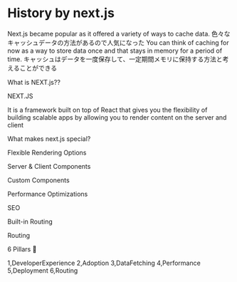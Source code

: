 # History by next.js

Next.js became popular as it offered a variety of ways to cache data.
色々なキャッシュデータの方法があるので人気になった
 You can think of caching for now as a way to store data once and that stays in memory for a period of time.
 キャッシュはデータを一度保存して、一定期間メモリに保持する方法と考えることができる

What is NEXT.js??

NEXT.JS

It is a framework built on top of React that gives you the
flexibility of building scalable apps by allowing you to
render content on the server and client


What makes next.js special?

Flexible Rendering Options

Server & Client Components

Custom Components

Performance Optimizations

SEO

Built-in Routing



Routing

6 Pillars 💪

1,DeveloperExperience   2,Adoption
3,DataFetching  4,Performance
5,Deployment  6,Routing 